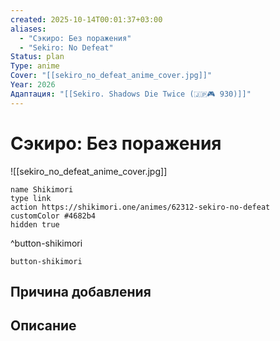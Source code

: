 ```yaml
---
created: 2025-10-14T00:01:37+03:00
aliases:
  - "Сэкиро: Без поражения"
  - "Sekiro: No Defeat"
Status: plan
Type: anime
Cover: "[[sekiro_no_defeat_anime_cover.jpg]]"
Year: 2026
Адаптация: "[[Sekiro. Shadows Die Twice (🇯🇵🎮 930)]]"
---
```


# Сэкиро: Без поражения

![[sekiro_no_defeat_anime_cover.jpg]]



```button
name Shikimori
type link
action https://shikimori.one/animes/62312-sekiro-no-defeat
customColor #4682b4
hidden true
```
^button-shikimori





`button-shikimori`

## Причина добавления




## Описание


